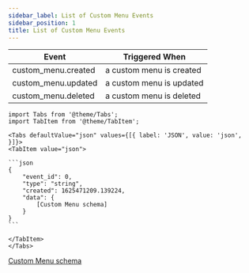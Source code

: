 ```yaml
---
sidebar_label: List of Custom Menu Events
sidebar_position: 1
title: List of Custom Menu Events
---
```


| Event               | Triggered When           |
|---------------------|--------------------------|
| custom_menu.created | a custom menu is created |
| custom_menu.updated | a custom menu is updated |
| custom_menu.deleted | a custom menu is deleted |

````mdx-code-block
import Tabs from '@theme/Tabs';
import TabItem from '@theme/TabItem';

<Tabs defaultValue="json" values={[{ label: 'JSON', value: 'json', }]}>
<TabItem value="json">

```json
{
    "event_id": 0,
    "type": "string",
    "created": 1625471209.139224,
    "data": {
        [Custom Menu schema]
    }
}
```

</TabItem>
</Tabs>
````

[Custom Menu schema](/docs/apireference/v2/schemas/custom_menu)
